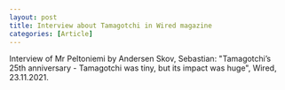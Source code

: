 ```yaml
---
layout: post
title: Interview about Tamagotchi in Wired magazine
categories: [Article]
---
```

Interview of Mr Peltoniemi by Andersen Skov, Sebastian: "Tamagotchi’s 25th anniversary - Tamagotchi was tiny, but its impact was huge", Wired, 23.11.2021.
